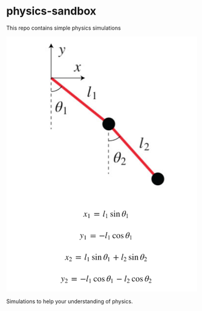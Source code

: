 # physics-sandbox
This repo contains simple physics simulations

![Pendulum](samples/pendulum.png)

Simulations to help your understanding of physics.
